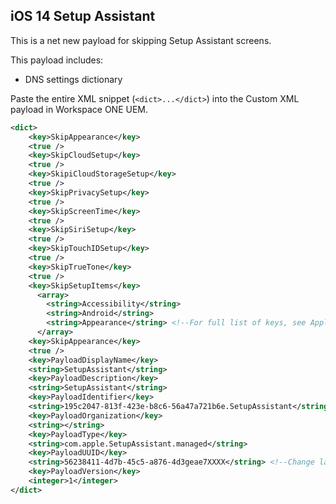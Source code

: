 ## iOS 14 Setup Assistant ##

This is a net new payload for skipping Setup Assistant screens.

This payload includes:
* DNS settings dictionary

Paste the entire XML snippet (`<dict>...</dict>`) into the Custom XML payload in Workspace ONE UEM.

```xml
<dict>
    <key>SkipAppearance</key>
    <true />
    <key>SkipCloudSetup</key>
    <true />
    <key>SkipiCloudStorageSetup</key>
    <true />
    <key>SkipPrivacySetup</key>
    <true />
    <key>SkipScreenTime</key>
    <true />
    <key>SkipSiriSetup</key>
    <true />
    <key>SkipTouchIDSetup</key>
    <true />
    <key>SkipTrueTone</key>
    <true />
    <key>SkipSetupItems</key>
      <array>
        <string>Accessibility</string>
        <string>Android</string>
        <string>Appearance</string> <!--For full list of keys, see Apple's page https://developer.apple.com/documentation/devicemanagement/skipkeys-->
      </array>
    <key>SkipAppearance</key>
    <true />
    <key>PayloadDisplayName</key>
    <string>SetupAssistant</string>
    <key>PayloadDescription</key>
    <string>SetupAssistant</string>
    <key>PayloadIdentifier</key>
    <string>195c2047-813f-423e-b8c6-56a47a721b6e.SetupAssistant</string>
    <key>PayloadOrganization</key>
    <string></string>
    <key>PayloadType</key>
    <string>com.apple.SetupAssistant.managed</string>
    <key>PayloadUUID</key>
    <string>56238411-4d7b-45c5-a876-4d3geae7XXXX</string> <!--Change last four values XXXX to random alphanumeric characters-->
    <key>PayloadVersion</key>
    <integer>1</integer>
</dict>
```
